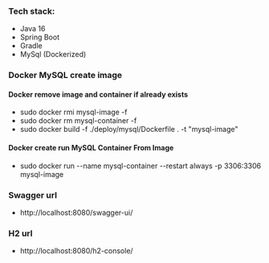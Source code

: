 ### Tech stack:
* Java 16 
* Spring Boot
* Gradle
* MySql (Dockerized)

### Docker MySQL create image
#### Docker remove image and container if already exists
* sudo docker rmi mysql-image -f
* sudo docker rm mysql-container -f
* sudo docker build -f ./deploy/mysql/Dockerfile . -t "mysql-image"
#### Docker create run MySQL Container From Image
* sudo docker run --name mysql-container --restart always -p 3306:3306 mysql-image

### Swagger url
* http://localhost:8080/swagger-ui/

### H2 url
* http://localhost:8080/h2-console/